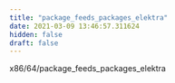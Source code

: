```yaml
---
title: "package_feeds_packages_elektra"
date: 2021-03-09 13:46:57.311624
hidden: false
draft: false
---
```


x86/64/package_feeds_packages_elektra

